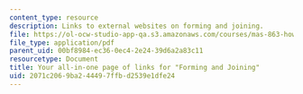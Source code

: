 ```yaml
---
content_type: resource
description: Links to external websites on forming and joining.
file: https://ol-ocw-studio-app-qa.s3.amazonaws.com/courses/mas-863-how-to-make-almost-anything-fall-2002/2071c2069ba244497ffbd2539e1dfe24_formjoin.pdf
file_type: application/pdf
parent_uid: 00bf8984-ec36-0ec4-2e24-39d6a2a83c11
resourcetype: Document
title: Your all-in-one page of links for "Forming and Joining"
uid: 2071c206-9ba2-4449-7ffb-d2539e1dfe24
---
```

